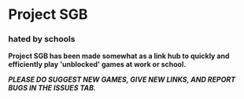 ﻿# Project SGB

### hated by schools

**Project SGB has been made somewhat as a link hub to quickly and efficiently play 'unblocked' games at work or school.**

***PLEASE DO SUGGEST NEW GAMES, GIVE NEW LINKS, AND REPORT BUGS IN THE ISSUES TAB.***
